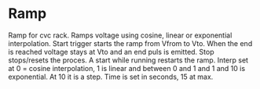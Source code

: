 # Ramp
 Ramp for cvc rack. Ramps voltage using cosine, linear or exponential interpolation.
 Start trigger starts the ramp from Vfrom to Vto. When the end is reached voltage stays at Vto and an end puls is emitted. Stop stops/resets the proces. A start while running restarts the ramp. Interp set at 0 = cosine interpolation, 1 is linear and between 0 and 1 and 1 and 10 is exponential. At 10 it is a step. Time is set in seconds, 15 at max.

